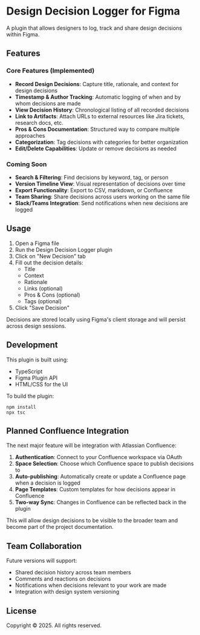 # Design Decision Logger for Figma

A plugin that allows designers to log, track and share design decisions within Figma.

## Features

### Core Features (Implemented)
- **Record Design Decisions**: Capture title, rationale, and context for design decisions
- **Timestamp & Author Tracking**: Automatic logging of when and by whom decisions are made
- **View Decision History**: Chronological listing of all recorded decisions
- **Link to Artifacts**: Attach URLs to external resources like Jira tickets, research docs, etc.
- **Pros & Cons Documentation**: Structured way to compare multiple approaches
- **Categorization**: Tag decisions with categories for better organization
- **Edit/Delete Capabilities**: Update or remove decisions as needed

### Coming Soon
- **Search & Filtering**: Find decisions by keyword, tag, or person
- **Version Timeline View**: Visual representation of decisions over time
- **Export Functionality**: Export to CSV, markdown, or Confluence
- **Team Sharing**: Share decisions across users working on the same file
- **Slack/Teams Integration**: Send notifications when new decisions are logged

## Usage

1. Open a Figma file
2. Run the Design Decision Logger plugin
3. Click on "New Decision" tab
4. Fill out the decision details:
   - Title
   - Context
   - Rationale
   - Links (optional)
   - Pros & Cons (optional)
   - Tags (optional)
5. Click "Save Decision"

Decisions are stored locally using Figma's client storage and will persist across design sessions.

## Development

This plugin is built using:
- TypeScript
- Figma Plugin API
- HTML/CSS for the UI

To build the plugin:
```
npm install
npx tsc
```

## Planned Confluence Integration

The next major feature will be integration with Atlassian Confluence:

1. **Authentication**: Connect to your Confluence workspace via OAuth
2. **Space Selection**: Choose which Confluence space to publish decisions to
3. **Auto-publishing**: Automatically create or update a Confluence page when a decision is logged
4. **Page Templates**: Custom templates for how decisions appear in Confluence
5. **Two-way Sync**: Changes in Confluence can be reflected back in the plugin

This will allow design decisions to be visible to the broader team and become part of the project documentation.

## Team Collaboration

Future versions will support:
- Shared decision history across team members
- Comments and reactions on decisions
- Notifications when decisions relevant to your work are made
- Integration with design system versioning

## License

Copyright © 2025. All rights reserved.
